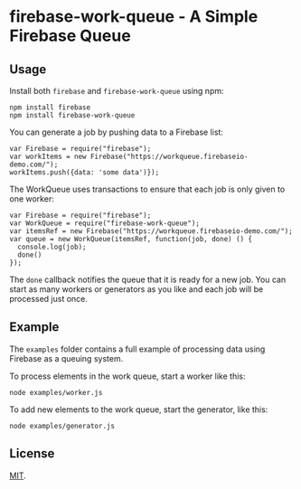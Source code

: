 firebase-work-queue - A Simple Firebase Queue
=============================================

Usage
-----

Install both `firebase` and `firebase-work-queue` using npm:

    npm install firebase
    npm install firebase-work-queue

You can generate a job by pushing data to a Firebase list:

```
var Firebase = require("firebase");
var workItems = new Firebase("https://workqueue.firebaseio-demo.com/");
workItems.push({data: 'some data')});
```

The WorkQueue uses transactions to ensure that each job is only given to one worker:

```
var Firebase = require("firebase");
var WorkQueue = require("firebase-work-queue");
var itemsRef = new Firebase("https://workqueue.firebaseio-demo.com/");
var queue = new WorkQueue(itemsRef, function(job, done) () {
  console.log(job);
  done()
});
```

The `done` callback notifies the queue that it is ready for a new job.
You can start as many workers or generators as you like and each job will be
processed just once.

Example
-------

The `examples` folder contains a full example of processing data using Firebase as a queuing system.

To process elements in the work queue, start a worker like this:

    node examples/worker.js

To add new elements to the work queue, start the generator, like this:
    
    node examples/generator.js

License
-------
[MIT](http://firebase.mit-license.org).